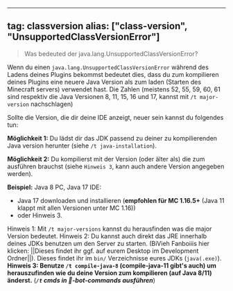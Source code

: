 
---
tag: classversion
alias: ["class-version", "UnsupportedClassVersionError"]
---

> Was bedeuted der java.lang.UnsupportedClassVersionError?

Wenn du einen `java.lang.UnsupportedClassVersionError` während des Ladens deines Plugins bekommst bedeutet dies, dass du zum kompilieren deines Plugins eine neuere Java Version als zum laden (Starten des Minecraft servers) verwendet hast.
Die Zahlen (meistens 52, 55, 59, 60, 61 sind respektiv die Java Versionen 8, 11, 15, 16 und 17, kannst mit `/t major-version` nachschlagen)

Sollte die Version, die dir deine IDE anzeigt, neuer sein kannst du folgendes tun:

**Möglichkeit 1:**  Du lädst dir das JDK passend zu deiner zu kompilierenden Java version herunter (siehe `/t java-installation`).

**Möglichkeit 2:** Du kompilierst mit der Version (oder älter als) die zum ausführen brauchst (siehe `Hinweis 3`, kann auch andere Version angegeben werden).

**Beispiel:** Java 8 PC, Java 17 IDE:
 - Java 17 downloaden und installieren (**empfohlen für MC 1.16.5+** (Java 11 klappt mit allen Versionen unter MC 1.16))
 - oder Hinweis 3.

Hinweis 1: Mit `/t major-versions` kannst du herausfinden was die major Version bedeutet.
Hinweis 2: Du kannst auch direkt das JRE innerhalb deines JDKs benutzen um den Server zu starten. (BiVieh Fanboiiis hier klicken: ||Dieses findet ihr ggf. auf eurem Desktop im Development Ordner||). Dieses findet ihr im `bin/` Verzeichnisse eures JDKs (`java(.exe)`).
__Hinweis 3: Benutze `/t compile-java-8` (compile-java-11 gibt's auch) um herauszufinden wie du deine Version zum kompilieren (auf Java 8/11) änderst.__
(***`/t` cmds in 🤖-bot-commands ausführen***)
